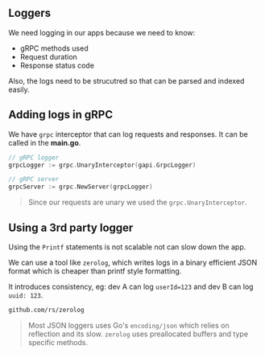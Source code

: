## Loggers

We need logging in our apps because we need to know:

- gRPC methods used
- Request duration
- Response status code

Also, the logs need to be strucutred so that can be parsed and indexed easily.

## Adding logs in gRPC

We have `grpc` interceptor that can log requests and responses. It can be called in the **main.go**.

```go
// gRPC logger
grpcLogger := grpc.UnaryInterceptor(gapi.GrpcLogger)

// gRPC server
grpcServer := grpc.NewServer(grpcLogger)
```

> Since our requests are unary we used the `grpc.UnaryInterceptor`.

## Using a 3rd party logger

Using the `Printf` statements is not scalable not can slow down the app.

We can use a tool like `zerolog`, which writes logs in a binary efficient JSON format which is cheaper than printf style formatting.

It introduces consistency, eg: dev A can log `userId=123` and dev B can log `uuid: 123`.

```sh
github.com/rs/zerolog
```

> Most JSON loggers uses Go's `encoding/json` which relies on reflection and its slow. `zerolog` uses preallocated buffers and type specific methods.
